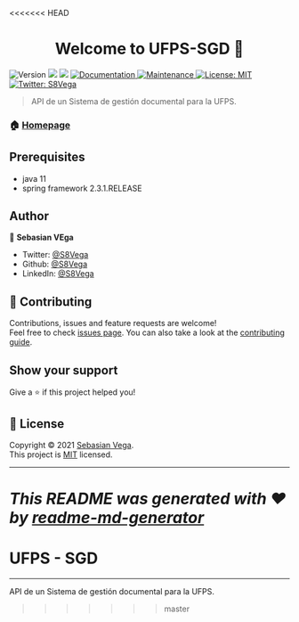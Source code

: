 <<<<<<< HEAD
<h1 align="center">Welcome to UFPS-SGD 👋</h1>
<p>
  <img alt="Version" src="https://img.shields.io/badge/version-1.0-blue.svg?cacheSeconds=2592000" />
  <img src="https://img.shields.io/badge/java-11-blue.svg" />
  <img src="https://img.shields.io/badge/spring framework-2.3.1.RELEASE-blue.svg" />
  <a href="https://github.com/S8Vega/ufps-sgd#readme" target="_blank">
    <img alt="Documentation" src="https://img.shields.io/badge/documentation-yes-brightgreen.svg" />
  </a>
  <a href="https://github.com/S8Vega/ufps-sgd/graphs/commit-activity" target="_blank">
    <img alt="Maintenance" src="https://img.shields.io/badge/Maintained%3F-yes-green.svg" />
  </a>
  <a href="https://github.com/S8Vega/ufps-sgd/blob/master/LICENSE" target="_blank">
    <img alt="License: MIT" src="https://img.shields.io/github/license/S8Vega/UFPS-SGD" />
  </a>
  <a href="https://twitter.com/S8Vega" target="_blank">
    <img alt="Twitter: S8Vega" src="https://img.shields.io/twitter/follow/S8Vega.svg?style=social" />
  </a>
</p>

> API de un Sistema de gestión documental para la UFPS.

### 🏠 [Homepage](https://github.com/S8Vega/ufps-sgd#readme)

## Prerequisites

- java 11
- spring framework 2.3.1.RELEASE

## Author

👤 **Sebasian VEga**

* Twitter: [@S8Vega](https://twitter.com/S8Vega)
* Github: [@S8Vega](https://github.com/S8Vega)
* LinkedIn: [@S8Vega](https://linkedin.com/in/S8Vega)

## 🤝 Contributing

Contributions, issues and feature requests are welcome!<br />Feel free to check [issues page](https://github.com/S8Vega/ufps-sgd/issues). You can also take a look at the [contributing guide](https://github.com/S8Vega/ufps-sgd/blob/master/CONTRIBUTING.md).

## Show your support

Give a ⭐️ if this project helped you!

## 📝 License

Copyright © 2021 [Sebasian Vega](https://github.com/S8Vega).<br />
This project is [MIT](https://github.com/S8Vega/ufps-sgd/blob/master/LICENSE) licensed.

***
_This README was generated with ❤️ by [readme-md-generator](https://github.com/kefranabg/readme-md-generator)_
=======
# UFPS - SGD

---

API de un Sistema de gestión documental para la UFPS.
>>>>>>> master
